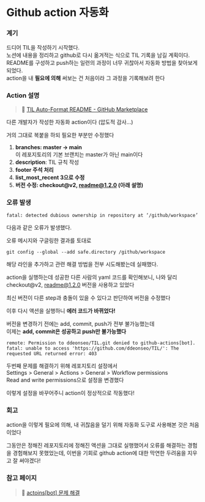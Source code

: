 # Github action 자동화

### 계기
드디어 TIL을 작성하기 시작했다.  
노션에 내용을 정리하고 github로 다시 옮겨적는 식으로 TIL 기록을 남길 계획이다.  
README를 구성하고 push하는 일련의 과정이 너무 귀찮아서 자동화 방법을 찾아보게 되었다.  
action을 내 **필요에 의해** 써보는 건 처음이라 그 과정을 기록해보려 한다

### Action 설명

> 📎 [TIL Auto-Format README - GitHub Marketplace](https://github.com/marketplace/actions/til-auto-format-readme)

다른 개발자가 작성한 자동화 action이다 (압도적 감사...)

거의 그대로 복붙을 하되 필요한 부분만 수정했다

1. **branches: master -> main**  
이 레포지토리의 기본 브랜치는 master가 아닌 main이다
2. **description**: TIL 규칙 작성
3. **footer 주석 처리**
4. **list_most_recent 3으로 수정**
5. **버전 수정: checkout@v2, readme@1.2.0 (아래 설명)**

### 오류 발생
```
fatal: detected dubious ownership in repository at ‘/github/workspace’
```  
다음과 같은 오류가 발생했다.

오류 메시지와 구글링한 결과를 토대로  
```
git config --global --add safe.directory /github/workspace
```  
해당 라인을 추가하고 관련 해결 방법을 전부 시도해봤는데 실패했다.

action을 실행하는데 성공한 다른 사람의 yaml 코드를 확인해보니, 나와 달리 checkout@v2, readme@1.2.0 버전을 사용하고 있었다

최신 버전이 다른 step과 충돌이 있을 수 있다고 판단하여 버전을 수정했다

이후 다시 액션을 실행하니 **에러 코드가 바뀌었다!**

버전을 변경하기 전에는 add, commit, push가 전부 불가능했는데  
이제는 **add, commit은 성공하고 push만 불가능했다**

```
remote: Permission to ddeonseo/TIL.git denied to github-actions[bot].
fatal: unable to access 'https://github.com/ddeonseo/TIL/': The requested URL returned error: 403
```

두번째 문제를 해결하기 위해 레포지토리 설정에서  
Settings > General > Actions > General > Workflow permissions  
Read and write permissions으로 설정을 변경했다

이렇게 설정을 바꾸어주니 action이 정상적으로 작동했다!  

### 회고
action을 이렇게 필요에 의해, 내 귀찮음을 덜기 위해 자동화 도구로 사용해본 것은 처음이었다

그동안은 정해진 레포지토리에 정해진 액션을 그대로 실행했어서 오류를 해결하는 경험을 경험해보지 못했었는데, 이번을 기회로 github action에 대한 막연한 두려움을 지우고 잘 써야겠다!

### 참고 페이지
> 📎 [actoins[bot] 문제 해결](https://new-pow.tistory.com/93)
